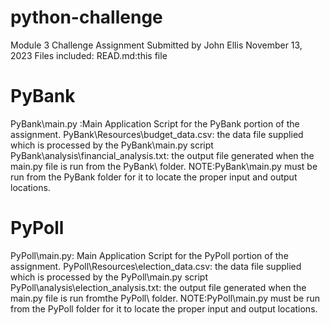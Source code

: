 # python-challenge
Module 3 Challenge Assignment
Submitted by John Ellis November 13, 2023
Files included:
READ.md:this file
# PyBank
PyBank\main.py :Main Application Script for the PyBank portion of the assignment.
PyBank\Resources\budget_data.csv: the data file supplied which is processed by the PyBank\main.py script
PyBank\analysis\financial_analysis.txt: the output file generated when the main.py file is run from the PyBank\ folder.
NOTE:PyBank\main.py must be run from the PyBank folder for it to locate the proper input and output locations.
# PyPoll
PyPoll\main.py: Main Application Script for the PyPoll portion of the assignment.
PyPoll\Resources\election_data.csv: the data file supplied which is processed by the PyPoll\main.py script
PyPoll\analysis\election_analysis.txt: the output file generated when the main.py file is run fromthe PyPoll\ folder.
NOTE:PyPoll\main.py must be run from the PyPoll folder for it to locate the proper input and output locations.


